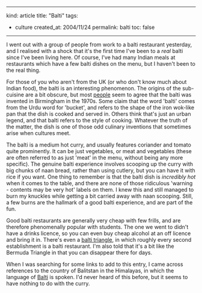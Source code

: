 -----
kind: article
title: "Balti"
tags:
- culture
created_at: 2004/11/24
permalink: balti
toc: false
-----

<p>I went out with a group of people from work to a balti restaurant yesterday, and I realised with a shock that it's the first time I've been to a <em>real</em> balti since I've been living here. Of course, I've had many Indian meals at restaurants which have a few balti dishes on the menu, but I haven't been to the real thing.</p>

<p>For those of you who aren't from the UK (or who don't know much about Indian food), the balti is an interesting phenomenon. The origins of the sub-cuisine are a bit obscure, but most <a href="http://en.wikipedia.org/wiki/balti_%28food%29">people</a> seem to agree that the balti was invented in Birmingham in the 1970s. Some claim that the word 'balti' comes from the Urdu word for 'bucket', and refers to the shape of the iron wok-like pan that the dish is cooked and served in. Others think that's just an urban legend, and that balti refers to the style of cooking. Whatever the truth of the matter, the dish is one of those odd culinary inventions that sometimes arise when cultures meet.</p>

<p>The balti is a medium hot curry, and usually features coriander and tomato quite prominently. It can be just vegetables, or meat and vegetables (these are often referred to as just 'meat' in the menu, without being any more specific). The genuine balti experience involves scooping up the curry with big chunks of naan bread, rather than using cutlery, but you can have it with rice if you want. One thing to remember is that the balti dish is <em>incredibly hot</em> when it comes to the table, and there are none of those ridiculous 'warning - contents may be very hot' labels on them. I knew this and still managed to burn my knuckles while getting a bit carried away with naan scooping. Still, a few burns are the hallmark of a good balti experience, and are part of the fun.</p>

<p>Good balti restaurants are generally very cheap with few frills, and are therefore phenomenally popular with students. The one we went to didn't have a drinks licence, so you can even buy cheap alcohol at an off licence and bring it in. There's even a <a href="http://www.travelwm.co.uk/events/ptv/baltitriangle.html">balti triangle</a>, in which roughly every second establishment is a balti restaurant. I'm also told that it's a bit like the Bermuda Triangle in that you can disappear there for days.</p>

<p>When I was searching for some links to add to this entry, I came across references to the country of Balitstan in the Himalayas, in which the language of <a href="http://www.koshur.org/Linguistic/7.html">Balti</a> is spoken. I'd never heard of this before, but it seems to have nothing to do with the curry.</p>


